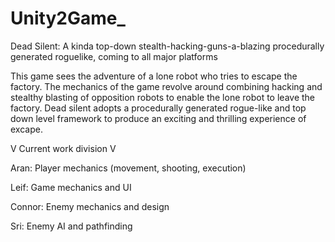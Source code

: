 # Unity2Game_

Dead Silent: A kinda top-down stealth-hacking-guns-a-blazing procedurally generated roguelike, coming to all major platforms

This game sees the adventure of a lone robot who tries to escape the factory. The mechanics of the game revolve around combining hacking and stealthy blasting of opposition robots to enable the lone robot to leave the factory. Dead silent adopts a procedurally generated rogue-like and top down level framework to produce an exciting and thrilling experience of excape.


V  Current work division  V

Aran: Player mechanics (movement, shooting, execution)

Leif: Game mechanics and UI

Connor: Enemy mechanics and design

Sri: Enemy AI and pathfinding
